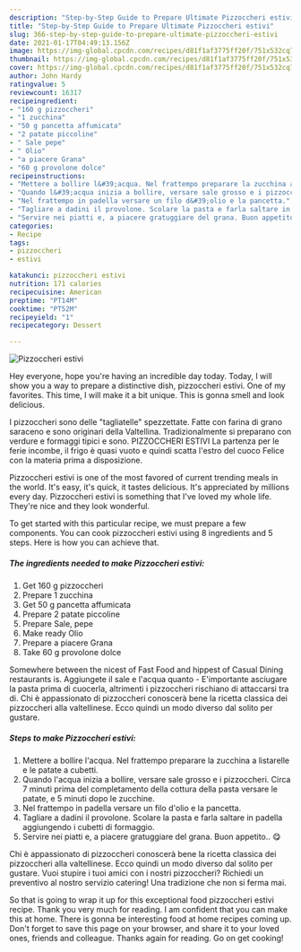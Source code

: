 ```yaml
---
description: "Step-by-Step Guide to Prepare Ultimate Pizzoccheri estivi"
title: "Step-by-Step Guide to Prepare Ultimate Pizzoccheri estivi"
slug: 366-step-by-step-guide-to-prepare-ultimate-pizzoccheri-estivi
date: 2021-01-17T04:49:13.156Z
image: https://img-global.cpcdn.com/recipes/d81f1af3775ff20f/751x532cq70/pizzoccheri-estivi-recipe-main-photo.jpg
thumbnail: https://img-global.cpcdn.com/recipes/d81f1af3775ff20f/751x532cq70/pizzoccheri-estivi-recipe-main-photo.jpg
cover: https://img-global.cpcdn.com/recipes/d81f1af3775ff20f/751x532cq70/pizzoccheri-estivi-recipe-main-photo.jpg
author: John Hardy
ratingvalue: 5
reviewcount: 16317
recipeingredient:
- "160 g pizzoccheri"
- "1 zucchina"
- "50 g pancetta affumicata"
- "2 patate piccoline"
- " Sale pepe"
- " Olio"
- "a piacere Grana"
- "60 g provolone dolce"
recipeinstructions:
- "Mettere a bollire l&#39;acqua. Nel frattempo preparare la zucchina a listarelle e le patate a cubetti."
- "Quando l&#39;acqua inizia a bollire, versare sale grosso e i pizzoccheri. Circa 7 minuti prima del completamento della cottura della pasta versare le patate, e 5 minuti dopo le zucchine."
- "Nel frattempo in padella versare un filo d&#39;olio e la pancetta."
- "Tagliare a dadini il provolone. Scolare la pasta e farla saltare in padella aggiungendo i cubetti di formaggio."
- "Servire nei piatti e, a piacere gratuggiare del grana. Buon appetito.. 😋"
categories:
- Recipe
tags:
- pizzoccheri
- estivi

katakunci: pizzoccheri estivi 
nutrition: 171 calories
recipecuisine: American
preptime: "PT14M"
cooktime: "PT52M"
recipeyield: "1"
recipecategory: Dessert

---
```



![Pizzoccheri estivi](https://img-global.cpcdn.com/recipes/d81f1af3775ff20f/751x532cq70/pizzoccheri-estivi-recipe-main-photo.jpg)

Hey everyone, hope you're having an incredible day today. Today, I will show you a way to prepare a distinctive dish, pizzoccheri estivi. One of my favorites. This time, I will make it a bit unique. This is gonna smell and look delicious.

I pizzoccheri sono delle &#34;tagliatelle&#34; spezzettate. Fatte con farina di grano saraceno e sono originari della Valtellina. Tradizionalmente si preparano con verdure e formaggi tipici e sono. PIZZOCCHERI ESTIVI La partenza per le ferie incombe, il frigo è quasi vuoto e quindi scatta l&#39;estro del cuoco Felice con la materia prima a disposizione.

Pizzoccheri estivi is one of the most favored of current trending meals in the world. It's easy, it's quick, it tastes delicious. It's appreciated by millions every day. Pizzoccheri estivi is something that I've loved my whole life. They're nice and they look wonderful.


To get started with this particular recipe, we must prepare a few components. You can cook pizzoccheri estivi using 8 ingredients and 5 steps. Here is how you can achieve that.

<!--inarticleads1-->

##### The ingredients needed to make Pizzoccheri estivi:

1. Get 160 g pizzoccheri
1. Prepare 1 zucchina
1. Get 50 g pancetta affumicata
1. Prepare 2 patate piccoline
1. Prepare  Sale, pepe
1. Make ready  Olio
1. Prepare a piacere Grana
1. Take 60 g provolone dolce


Somewhere between the nicest of Fast Food and hippest of Casual Dining restaurants is. Aggiungete il sale e l&#39;acqua quanto - E&#39;importante asciugare la pasta prima di cuocerla, altrimenti i pizzoccheri rischiano di attaccarsi tra di. Chi è appassionato di pizzoccheri conoscerà bene la ricetta classica dei pizzoccheri alla valtellinese. Ecco quindi un modo diverso dal solito per gustare. 

<!--inarticleads2-->

##### Steps to make Pizzoccheri estivi:

1. Mettere a bollire l&#39;acqua. Nel frattempo preparare la zucchina a listarelle e le patate a cubetti.
1. Quando l&#39;acqua inizia a bollire, versare sale grosso e i pizzoccheri. Circa 7 minuti prima del completamento della cottura della pasta versare le patate, e 5 minuti dopo le zucchine.
1. Nel frattempo in padella versare un filo d&#39;olio e la pancetta.
1. Tagliare a dadini il provolone. Scolare la pasta e farla saltare in padella aggiungendo i cubetti di formaggio.
1. Servire nei piatti e, a piacere gratuggiare del grana. Buon appetito.. 😋


Chi è appassionato di pizzoccheri conoscerà bene la ricetta classica dei pizzoccheri alla valtellinese. Ecco quindi un modo diverso dal solito per gustare. Vuoi stupire i tuoi amici con i nostri pizzoccheri? Richiedi un preventivo al nostro servizio catering! Una tradizione che non si ferma mai. 

So that is going to wrap it up for this exceptional food pizzoccheri estivi recipe. Thank you very much for reading. I am confident that you can make this at home. There is gonna be interesting food at home recipes coming up. Don't forget to save this page on your browser, and share it to your loved ones, friends and colleague. Thanks again for reading. Go on get cooking!

